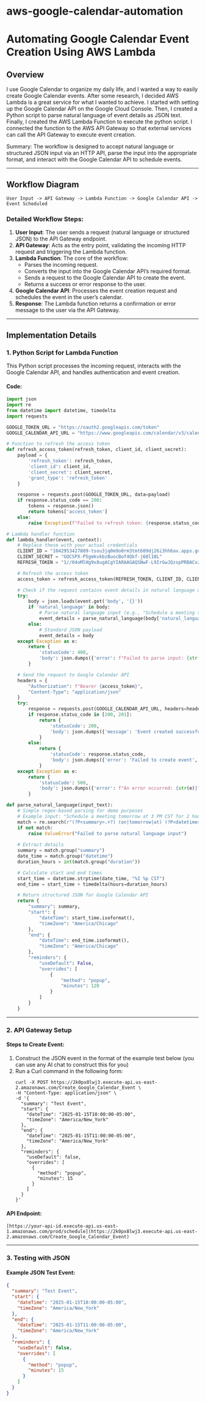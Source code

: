 # aws-google-calendar-automation
# Automating Google Calendar Event Creation Using AWS Lambda

## Overview
I use Google Calendar to organize my daily life, and I wanted a way to easily create Google Calendar events. After some research, I decided AWS Lambda is a great service for what I wanted to achieve. I started with setting up the Google Calendar API on the Google Cloud Console. Then, I created a Python script to parse natural language of event details as JSON text. Finally, I created the AWS Lambda Function to execute the python script. I connected the function to the AWS API Gateway so that external services can call the API Gateway to execute event creation.

Summary: The workflow is designed to accept natural language or structured JSON input via an HTTP API, parse the input into the appropriate format, and interact with the Google Calendar API to schedule events.

---

## Workflow Diagram

```
User Input -> API Gateway -> Lambda Function -> Google Calendar API -> Event Scheduled
```

### Detailed Workflow Steps:
1. **User Input**: The user sends a request (natural language or structured JSON) to the API Gateway endpoint.
2. **API Gateway**: Acts as the entry point, validating the incoming HTTP request and triggering the Lambda function.
3. **Lambda Function**: The core of the workflow:
   - Parses the incoming request.
   - Converts the input into the Google Calendar API’s required format.
   - Sends a request to the Google Calendar API to create the event.
   - Returns a success or error response to the user.
4. **Google Calendar API**: Processes the event creation request and schedules the event in the user’s calendar.
5. **Response**: The Lambda function returns a confirmation or error message to the user via the API Gateway.

---

## Implementation Details

### 1. **Python Script for Lambda Function**
This Python script processes the incoming request, interacts with the Google Calendar API, and handles authentication and event creation.

#### Code:
```python
import json
import re
from datetime import datetime, timedelta
import requests

GOOGLE_TOKEN_URL = "https://oauth2.googleapis.com/token"
GOOGLE_CALENDAR_API_URL = "https://www.googleapis.com/calendar/v3/calendars/primary/events"

# Function to refresh the access token
def refresh_access_token(refresh_token, client_id, client_secret):
    payload = {
        'refresh_token': refresh_token,
        'client_id': client_id,
        'client_secret': client_secret,
        'grant_type': 'refresh_token'
    }

    response = requests.post(GOOGLE_TOKEN_URL, data=payload)
    if response.status_code == 200:
        tokens = response.json()
        return tokens['access_token']
    else:
        raise Exception(f"Failed to refresh token: {response.status_code} {response.text}")

# Lambda handler function
def lambda_handler(event, context):
    # Replace these with your actual credentials
    CLIENT_ID = "1042953427809-tsou3jq0m9o0rm3tmt609dj26i3hh6av.apps.googleusercontent.com"
    CLIENT_SECRET = "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"
    REFRESH_TOKEN = "1//04oMlHg9x8ugACgYIARAAGAQSNwF-L9IrGwJQzspPRBACvzGnvoS9xMdxMKfDEBgBMxGZ7Aix2uLaVJR43cPtQS3zzp0HBTjzTAI"

    # Refresh the access token
    access_token = refresh_access_token(REFRESH_TOKEN, CLIENT_ID, CLIENT_SECRET)

    # Check if the request contains event details in natural language or JSON
    try:
        body = json.loads(event.get('body', '{}'))
        if 'natural_language' in body:
            # Parse natural language input (e.g., "Schedule a meeting tomorrow at 3 PM CST for 2 hours")
            event_details = parse_natural_language(body['natural_language'])
        else:
            # Standard JSON payload
            event_details = body
    except Exception as e:
        return {
            'statusCode': 400,
            'body': json.dumps({'error': f"Failed to parse input: {str(e)}"})
        }

    # Send the request to Google Calendar API
    headers = {
        "Authorization": f"Bearer {access_token}",
        "Content-Type": "application/json"
    }
    try:
        response = requests.post(GOOGLE_CALENDAR_API_URL, headers=headers, json=event_details)
        if response.status_code in [200, 201]:
            return {
                'statusCode': 200,
                'body': json.dumps({'message': 'Event created successfully', 'event': response.json()})
            }
        else:
            return {
                'statusCode': response.status_code,
                'body': json.dumps({'error': 'Failed to create event', 'details': response.text})
            }
    except Exception as e:
        return {
            'statusCode': 500,
            'body': json.dumps({'error': f"An error occurred: {str(e)}"})
        }

def parse_natural_language(input_text):
    # Simple regex-based parsing for demo purposes
    # Example input: "Schedule a meeting tomorrow at 3 PM CST for 2 hours"
    match = re.search(r"(?P<summary>.+?) (on|tomorrow|at) (?P<datetime>.+?) for (?P<duration>\d+) hour", input_text)
    if not match:
        raise ValueError("Failed to parse natural language input")
    
    # Extract details
    summary = match.group("summary")
    date_time = match.group("datetime")
    duration_hours = int(match.group("duration"))

    # Calculate start and end times
    start_time = datetime.strptime(date_time, "%I %p CST")
    end_time = start_time + timedelta(hours=duration_hours)

    # Return structured JSON for Google Calendar API
    return {
        "summary": summary,
        "start": {
            "dateTime": start_time.isoformat(),
            "timeZone": "America/Chicago"
        },
        "end": {
            "dateTime": end_time.isoformat(),
            "timeZone": "America/Chicago"
        },
        "reminders": {
            "useDefault": False,
            "overrides": [
                {
                    "method": "popup",
                    "minutes": 120
                }
            ]
        }
    }

```

---

### 2. **API Gateway Setup**

#### **Steps to Create Event**:
1. Construct the JSON event in the format of the example test below (you can use any AI chat to construct this for you)
2. Run a Curl command in the following form:
   ```Command Line
   curl -X POST https://2k0px8lwj3.execute-api.us-east-2.amazonaws.com/Create_Google_Calendar_Event \
   -H "Content-Type: application/json" \
   -d '{
     "summary": "Test Event",
     "start": {
       "dateTime": "2025-01-15T10:00:00-05:00",
       "timeZone": "America/New_York"
     },
     "end": {
       "dateTime": "2025-01-15T11:00:00-05:00",
       "timeZone": "America/New_York"
     },
     "reminders": {
       "useDefault": false,
       "overrides": [
         {
           "method": "popup",
           "minutes": 15
         }
       ]
     }
   }'
   ```
#### **API Endpoint**:
```
[https://your-api-id.execute-api.us-east-1.amazonaws.com/prod/schedule](https://2k0px8lwj3.execute-api.us-east-2.amazonaws.com/Create_Google_Calendar_Event)
```

---

### 3. **Testing with JSON**

#### **Example JSON Test Event**:
```json
{
  "summary": "Test Event",
  "start": {
    "dateTime": "2025-01-15T10:00:00-05:00",
    "timeZone": "America/New_York"
  },
  "end": {
    "dateTime": "2025-01-15T11:00:00-05:00",
    "timeZone": "America/New_York"
  },
  "reminders": {
    "useDefault": false,
    "overrides": [
      {
        "method": "popup",
        "minutes": 15
      }
    ]
  }
}
```

